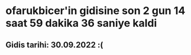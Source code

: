 # ofarukbicer'in gidisine son 2 gun 14 saat 59 dakika 36 saniye kaldi

## Gidis tarihi: 30.09.2022 :(
